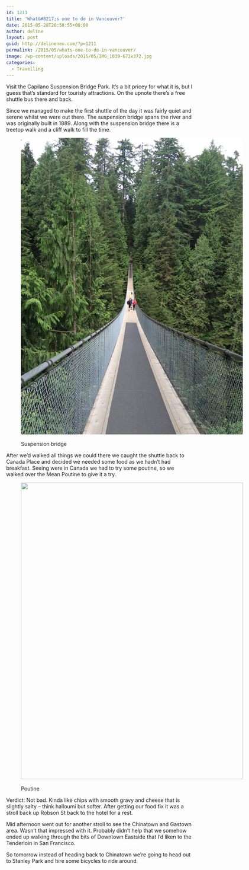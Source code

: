 ```yaml
---
id: 1211
title: 'What&#8217;s one to do in Vancouver?'
date: 2015-05-28T20:58:55+00:00
author: deline
layout: post
guid: http://delineneo.com/?p=1211
permalink: /2015/05/whats-one-to-do-in-vancouver/
image: /wp-content/uploads/2015/05/IMG_1039-672x372.jpg
categories:
  - Travelling
---
```

Visit the Capilano Suspension Bridge Park. It&#8217;s a bit pricey for what it is, but I guess that&#8217;s standard for touristy attractions. On the upnote there&#8217;s a free shuttle bus there and back.

Since we managed to make the first shuttle of the day it was fairly quiet and serene whilst we were out there. The suspension bridge spans the river and was originally built in 1889. Along with the suspension bridge there is a treetop walk and a cliff walk to fill the time.<figure id="attachment_1214" style="width: 600px" class="wp-caption alignnone">

<img src="/assets/images/2015/05/IMG_1040.jpg"/><figcaption class="wp-caption-text">Suspension bridge</figcaption></figure>

After we&#8217;d walked all things we could there we caught the shuttle back to Canada Place and decided we needed some food as we hadn&#8217;t had breakfast. Seeing were in Canada we had to try some poutine, so we walked over the Mean Poutine to give it a try.<figure id="attachment_1215" style="width: 600px" class="wp-caption alignnone">

<img class="wp-image-1215 size-full" src="http://delineneo.com/wp-content/uploads/2015/05/IMG_1066.jpg" alt="" width="600" height="800" srcset="https://delineneo.com/wp-content/uploads/2015/05/IMG_1066.jpg 600w, https://delineneo.com/wp-content/uploads/2015/05/IMG_1066-225x300.jpg 225w" sizes="(max-width: 600px) 100vw, 600px" /><figcaption class="wp-caption-text">Poutine</figcaption></figure>

Verdict: Not bad. Kinda like chips with smooth gravy and cheese that is slightly salty &#8211; think halloumi but softer. After getting our food fix it was a stroll back up Robson St back to the hotel for a rest.

Mid afternoon went out for another stroll to see the Chinatown and Gastown area. Wasn&#8217;t that impressed with it. Probably didn&#8217;t help that we somehow ended up walking through the bits of Downtown Eastside that I&#8217;d liken to the Tenderloin in San Francisco.

So tomorrow instead of heading back to Chinatown we&#8217;re going to head out to Stanley Park and hire some bicycles to ride around.

